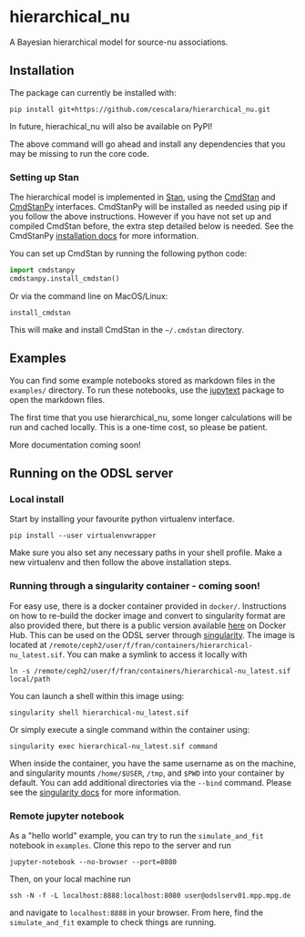 # hierarchical_nu

A Bayesian hierarchical model for source-nu associations.

## Installation

The package can currently be installed with:

```
pip install git+https://github.com/cescalara/hierarchical_nu.git
```

In future, hierachical_nu will also be available on PyPI!

The above command will go ahead and install any dependencies that you may be missing to run the core code. 

### Setting up Stan

The hierarchical model is implemented in [Stan](https://mc-stan.org), using the [CmdStan](https://github.com/stan-dev/cmdstan) and [CmdStanPy](https://github.com/stan-dev/cmdstanpy) interfaces. CmdStanPy will be installed as needed using pip if you follow the above instructions. However if you have not set up and compiled CmdStan before, the extra step detailed below is needed. See the CmdStanPy [installation docs](https://mc-stan.org/cmdstanpy/installation.html) for more information.


You can set up CmdStan by running the following python code:

```python
import cmdstanpy
cmdstanpy.install_cmdstan()
```

Or via the command line on MacOS/Linux:

```
install_cmdstan
```

This will make and install CmdStan in the `~/.cmdstan` directory.

## Examples

You can find some example notebooks stored as markdown files in the `examples/` directory. To run these notebooks, use the [jupytext](https://github.com/mwouts/jupytext) package to open the markdown files.

The first time that you use hierarchical_nu, some longer calculations will be run and cached locally. This is a one-time cost, so please be patient. 

More documentation coming soon!


## Running on the ODSL server


### Local install

Start by installing your favourite python virtualenv interface.

```
pip install --user virtualenvwrapper
```

Make sure you also set any necessary paths in your shell profile. Make a new virtualenv and then follow the above installation steps.


### Running through a singularity container - coming soon!

For easy use, there is a docker container provided in `docker/`. Instructions on how to re-build the docker image and convert to singularity format are also provided there, but there is a public version available [here](https://hub.docker.com/repository/docker/cescalara/hierarchical-nu) on Docker Hub. This can be used on the ODSL server through [singularity](https://sylabs.io/guides/3.7/user-guide/index.html). The image is located at `/remote/ceph2/user/f/fran/containers/hierarchical-nu_latest.sif`. You can make a symlink to access it locally with

```
ln -s /remote/ceph2/user/f/fran/containers/hierarchical-nu_latest.sif local/path
```

You can launch a shell within this image using:

```
singularity shell hierarchical-nu_latest.sif
```

Or simply execute a single command within the container using:

```
singularity exec hierarchical-nu_latest.sif command
```

When inside the container, you have the same username as on the machine, and singularity mounts `/home/$USER`, `/tmp`, and `$PWD` into your container by default. You can add additional directories via the `--bind` command. Please see the [singularity docs](https://sylabs.io/guides/3.7/user-guide/index.html) for more information.

### Remote jupyter notebook

As a "hello world" example, you can try to run the `simulate_and_fit` notebook in `examples`. Clone this repo to the server and run

```
jupyter-notebook --no-browser --port=8080
```

Then, on your local machine run

```
ssh -N -f -L localhost:8888:localhost:8080 user@odslserv01.mpp.mpg.de
```

and navigate to `localhost:8888` in your browser. From here, find the `simulate_and_fit` example to check things are running.

